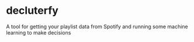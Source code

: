 # decluterfy
A tool for getting your playlist data from Spotify and running some machine learning to make decisions 
